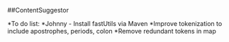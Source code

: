 ##ContentSuggestor


*To do list: 
*Johnny - Install fastUtils via Maven 
*Improve tokenization to include  apostrophes, periods, colon 
*Remove redundant tokens in map 
